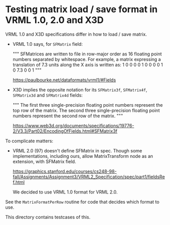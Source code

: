 # Testing matrix load / save format in VRML 1.0, 2.0 and X3D

VRML 1.0 and X3D specifications differ in how to load / save matrix.

- VRML 1.0 says, for `SFMatrix` field:

  """
  SFMatrices are written to file in row-major order as 16 floating point
  numbers separated by whitespace.
  For example, a matrix expressing a translation of 7.3 units
  along the X axis is written as:
  1 0 0 0  0 1 0 0  0 0 1 0  7.3 0 0 1
  """

  https://paulbourke.net/dataformats/vrml1/#Fields

- X3D implies the opposite notation for its `SFMatrix3f`, `SFMatrix4f`, `SFMatrix3d` and `SFMatrix4d` fields:

  """
  The first three single-precision floating point numbers represent
  the top row of the matrix.
  The second three single-precision floating point numbers represent
  the second row of the matrix.
  """

  https://www.web3d.org/documents/specifications/19776-2/V3.3/Part02/EncodingOfFields.html#SFMatrix3f

To complicate matters:

- VRML 2.0 (97) doesn't define SFMatrix in spec.
  Though some implementations, including ours,
  allow MatrixTransform node as an extension, with SFMatrix field.

  https://graphics.stanford.edu/courses/cs248-98-fall/Assignments/Assignment3/VRML2_Specification/spec/part1/fieldsRef.html

  We decided to use VRML 1.0 format for VRML 2.0.

See the `MatrixFormatPerRow` routine for code that decides which format to use.

This directory contains testcases of this.
